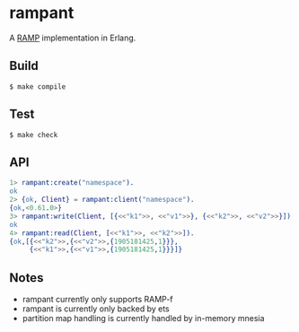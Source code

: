 rampant
=====

A [RAMP](http://www.bailis.org/papers/ramp-sigmod2014.pdf) implementation in Erlang.

Build
-----

    $ make compile

Test
----

    $ make check

API
---

```erlang
1> rampant:create("namespace").
ok
2> {ok, Client} = rampant:client("namespace").
{ok,<0.61.0>}
3> rampant:write(Client, [{<<"k1">>, <<"v1">>}, {<<"k2">>, <<"v2">>}]).
ok
4> rampant:read(Client, [<<"k1">>, <<"k2">>]).
{ok,[{<<"k2">>,{<<"v2">>,{1905181425,1}}},
     {<<"k1">>,{<<"v1">>,{1905181425,1}}}]}
```

Notes
-----

- rampant currently only supports RAMP-f
- rampant is currently only backed by ets
- partition map handling is currently handled by in-memory mnesia
